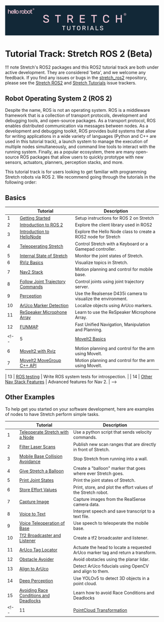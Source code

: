 ![](../images/banner.png)
# Tutorial Track: Stretch ROS 2 (Beta)

!!! note
    Stretch's ROS2 packages and this ROS2 tutorial track are both under active development. They are considered 'beta', and we welcome any feedback. If you find any issues or bugs in the [stretch_ros2](https://github.com/hello-robot/stretch_ros2) repository, please see the [Stretch ROS2](https://github.com/hello-robot/stretch_ros2/issues) and [Stretch Tutorials](https://github.com/hello-robot/stretch_tutorials/issues) issue trackers.

## Robot Operating System 2 (ROS 2)

Despite the name, ROS is not an operating system. ROS is a middleware framework that is a collection of transport protocols, development and debugging tools, and open-source packages. As a transport protocol, ROS enables distributed communication via messages between nodes. As a development and debugging toolkit, ROS provides build systems that allow for writing applications in a wide variety of languages (Python and C++ are used in this tutorial track), a launch system to manage the execution of multiple nodes simultaneously, and command line tools to interact with the running system. Finally, as a popular ecosystem, there are many open-source ROS packages that allow users to quickly prototype with new sensors, actuators, planners, perception stacks, and more.

This tutorial track is for users looking to get familiar with programming Stretch robots via ROS 2. We recommend going through the tutorials in the following order:

## Basics

|  | Tutorial                                                                        | Description                                        |
|--|---------------------------------------------------------------------------------|----------------------------------------------------|
| 1 | [Getting Started](getting_started.md)                                              | Setup instructions for ROS 2 on Stretch|
| 2 | [Introduction to ROS 2](intro_to_ros2.md.md)                                       | Explore the client library used in ROS2 |
| 3 | [Introduction to HelloNode](intro_to_hellonode.md)                                 | Explore the Hello Node class to create a ROS2 node for Stretch |
| 4 | [Teleoperating Stretch](teleoperating_stretch.md)                                  | Control Stretch with a Keyboard or a Gamepad controller. |
| 5 | [Internal State of Stretch](internal_state_of_stretch.md)                          | Monitor the joint states of Stretch. |
| 6 | [RViz Basics](rviz_basics.md)                                                      | Visualize topics in Stretch. |
| 7 | [Nav2 Stack](navigation_overview.md)                                               | Motion planning and control for mobile base. |
| 8 | [Follow Joint Trajectory Commands](follow_joint_trajectory.md)                     | Control joints using joint trajectory server. |
| 9 | [Perception](perception.md)                                                        | Use the Realsense D435i camera to visualize the environment. |
| 10 | [ArUco Marker Detection](aruco_marker_detection.md)                               | Localize objects using ArUco markers. |
| 11 | [ReSpeaker Microphone Array](respeaker_mic_array.md)                              | Learn to use the ReSpeaker Microphone Array. |
| 12 | [FUNMAP](https://github.com/hello-robot/stretch_ros2/tree/humble/stretch_funmap)  | Fast Unified Navigation, Manipulation and Planning. |
<!--| 5 | [MoveIt2 Basics](moveit_basics.md)                                              | Motion planning and control for the arm using MoveIt. |
| 6 | [MoveIt2 with Rviz](moveit_rviz_demo.md)                                              | Motion planning and control for the arm using MoveIt. |
| 7 | [MoveIt2 MoveGroup C++ API](moveit_movegroup_demo.md)                                 | Motion planning and control for the arm using MoveIt. |


| 13 | [ROS testing](coming_soon.md)                                                   | Write ROS system tests for introspection. |
| 14 | [Other Nav Stack Features](coming_soon.md)                               | Advanced features for Nav 2. | -->

## Other Examples
To help get you started on your software development, here are examples of nodes to have Stretch perform simple tasks.


|   | Tutorial                                        | Description                                        |
|---|-------------------------------------------------|----------------------------------------------------|
| 1 | [Teleoperate Stretch with a Node](example_1.md)                                   |  Use a python script that sends velocity commands.  | 
| 2 | [Filter Laser Scans](example_2.md)                                                |  Publish new scan ranges that are directly in front of Stretch.| 
| 3 | [Mobile Base Collision Avoidance](example_3.md)                                   |  Stop Stretch from running into a wall.| 
| 4 | [Give Stretch a Balloon](example_4.md)                                            |  Create a "balloon" marker that goes where ever Stretch goes.|
| 5 | [Print Joint States](example_5.md)                                                |  Print the joint states of Stretch.| 
| 6 | [Store Effort Values](example_6.md)                                               |  Print, store, and plot the effort values of the Stretch robot.| 
| 7 | [Capture Image](example_7.md)                                                             |  Capture images from the RealSense camera data.| 
| 8 | [Voice to Text](example_8.md)                                                             |  Interpret speech and save transcript to a text file.| 
| 9 | [Voice Teleoperation of Base](example_9.md)                                               |  Use speech to teleoperate the mobile base.|
| 10 | [Tf2 Broadcaster and Listener](example_10.md)                                            |  Create a tf2 broadcaster and listener.|
| 11 | [ArUco Tag Locator](example_12.md)                               |  Actuate the head to locate a requested ArUco marker tag and return a transform.|
| 12 | [Obstacle Avoider](obstacle_avoider.md)                                                  |  Avoid obstacles using the planar lidar. |
| 13 | [Align to ArUco](align_to_aruco.md)                                                      |  Detect ArUco fiducials using OpenCV and align to them.|
| 14 | [Deep Perception](deep_perception.md)                                                    |  Use YOLOv5 to detect 3D objects in a point cloud.|
| 15 | [Avoiding Race Conditions and Deadlocks](avoiding_deadlocks_race_conditions.md)          | Learn how to avoid Race Conditions and Deadlocks |
<!--| 11 | [PointCloud Transformation](example_11.md)      |  Convert PointCloud2 data to a PointCloud and transform to a different frame.| 

